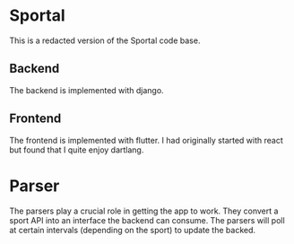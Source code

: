 # Sportal
This is a redacted version of the Sportal code base.

## Backend
The backend is implemented with django.

## Frontend
The frontend is implemented with flutter. I had originally started with react but found that I quite enjoy dartlang.

# Parser
The parsers play a crucial role in getting the app to work. They convert a sport API into an interface the backend can consume. The parsers will poll at certain intervals (depending on the sport) to update the backed.
